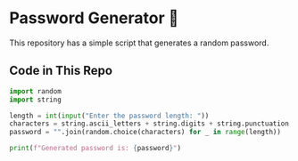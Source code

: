 # Password Generator 🔑  

This repository has a simple script that generates a random password.  

## Code in This Repo  
```python
import random  
import string  

length = int(input("Enter the password length: "))  
characters = string.ascii_letters + string.digits + string.punctuation  
password = "".join(random.choice(characters) for _ in range(length))  

print(f"Generated password is: {password}")
